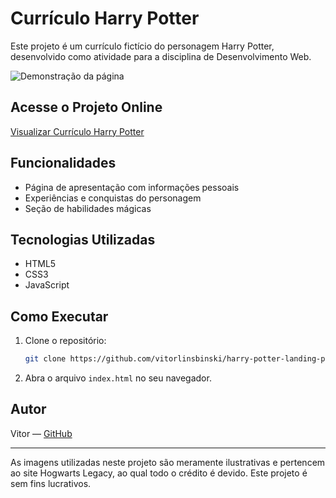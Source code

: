 # Currículo Harry Potter

Este projeto é um currículo fictício do personagem Harry Potter, desenvolvido como atividade para a disciplina de Desenvolvimento Web.

![Demonstração da página](page.gif)

## Acesse o Projeto Online

[Visualizar Currículo Harry Potter](https://vitorlinsbinski.github.io/harry-potter-landing-page/)

## Funcionalidades

- Página de apresentação com informações pessoais
- Experiências e conquistas do personagem
- Seção de habilidades mágicas

## Tecnologias Utilizadas

- HTML5
- CSS3
- JavaScript

## Como Executar

1. Clone o repositório:
   ```bash
   git clone https://github.com/vitorlinsbinski/harry-potter-landing-page.git
   ```
2. Abra o arquivo `index.html` no seu navegador.

## Autor

Vitor — [GitHub](https://github.com/vitorlinsbinski)

---

As imagens utilizadas neste projeto são meramente ilustrativas e pertencem ao site Hogwarts Legacy, ao qual todo o crédito é devido. Este projeto é sem fins lucrativos.

